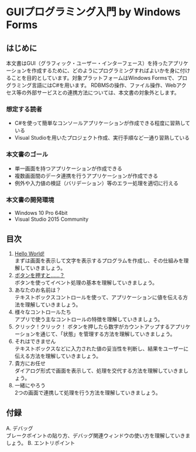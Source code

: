 GUIプログラミング入門 by Windows Forms
=====

## はじめに

本文書はGUI（グラフィック・ユーザー・インターフェース）を持ったアプリケーションを作成するために、どのようにプログラミングすればよいかを身に付けることを目的としています。対象プラットフォームはWindows Formsで、プログラミング言語にはC#を用います。
RDBMSの操作、ファイル操作、Webアクセス等の外部サービスとの連携方法については、本文書の対象外とします。

### 想定する読者
- C#を使って簡単なコンソールアプリケーションが作成できる程度に習熟している
- Visual Studioを用いたプロジェクト作成、実行手順など一通り習熟している

### 本文書のゴール
- 単一画面を持つアプリケーションが作成できる
- 複数画面間のデータ連携を行うアプリケーションが作成できる
- 例外や入力値の検証（バリデーション）等のエラー処理を適切に行える

### 本文書の開発環境
- Windows 10 Pro 64bit
- Visual Studio 2015 Community

## 目次

1. [Hello World!](doc/01-hello-world.md)  
	まずは画面を表示して文字を表示するプログラムを作成し、その仕組みを理解していきましょう。
2. [ボタンを押すと……？](doc/02-click-button.md)  
	ボタンを使ってイベント処理の基本を理解していきましょう。
3. あなたのお名前は？  
	テキストボックスコントロールを使って、アプリケーションに値を伝える方法を理解していきましょう。
4. 様々なコントロールたち  
    アプリで使う主なコントロールの特徴を理解していきましょう。
5. クリック！クリック！
    ボタンを押したら数字がカウントアップするアプリケーションを通じて、「状態」を管理する方法を理解していきましょう。  
6. それはできません  
    テキストボックスなどに入力された値の妥当性を判断し、結果をユーザーに伝える方法を理解していきましょう。  
7. 貴方にお任せ  
    ダイアログ形式で画面を表示して、処理を交代する方法を理解していきましょう。
8. 一緒にやろう  
    2つの画面で連携して処理を行う方法を理解していきましょう。

## 付録
A. デバッグ  
    ブレークポイントの貼り方、デバッグ関連ウィンドウの使い方を理解していきましょう。
B. エントリポイント